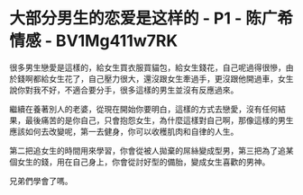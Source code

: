 # 大部分男生的恋爱是这样的 - P1 - 陈广希情感 - BV1Mg411w7RK

很多男生戀愛是這樣的，給女生買衣服買貓包，給女生錢花，自己呢過得很慘，由於錢啊都給女生花了，自己壓力很大，還沒跟女生牽過手，更沒跟他開過車，女生說你對我不好，不適合要分手，很多這樣的男生並沒有反應過來。

繼續在養著別人的老婆，從現在開始你要明白，這樣的方式去戀愛，沒有任何結果，最後痛苦的是你自己，只會抱怨女生，為什麼這樣對自己啊，那像這樣的男生應該如何去改變呢，第一去健身，你可以收穫肌肉和自律的人生。

第二把追女生的時間用來學習，你會從被人拋棄的屌絲變成型男，第三把為了追某個女生的錢，用在自己身上，你會從討好型的備胎，變成女生喜歡的男神。

兄弟們學會了嗎。